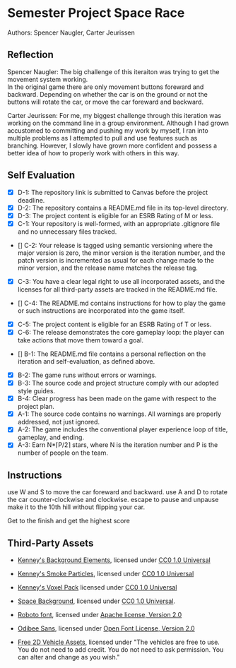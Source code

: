 # Semester Project Space Race

Authors: Spencer Naugler, Carter Jeurissen

## Reflection

Spencer Naugler: The big challenge of this iteraiton was trying to get the movement system working.  
In the original game there are only movement buttons foreward and backward.
Depending on whether the car is on the ground or not the buttons will rotate the car,
or move the car foreward and backward.

Carter Jeurissen: For me, my biggest challenge through this iteration was working on the command line in a group environment.
Although I had grown accustomed to committing and pushing my work by myself,
I ran into multiple problems as I attempted to pull and use features such as branching.
However, I slowly have grown more confident and possess a better idea of how to properly work with others in this way.

## Self Evaluation

- [x] D-1: The repository link is submitted to Canvas before the project deadline.
- [x] D-2: The repository contains a README.md file in its top-level directory.
- [x] D-3: The project content is eligible for an ESRB Rating of M or less.
- [x] C-1: Your repository is well-formed, with an appropriate .gitignore file and no unnecessary files tracked.
- [] C-2: Your release is tagged using semantic versioning where the major version is zero, the minor version is the iteration number, and the patch version is incremented as usual for each change made to the minor version, and the release name matches the release tag.
- [x] C-3: You have a clear legal right to use all incorporated assets, and the licenses for all third-party assets are tracked in the README.md file.
- [] C-4: The README.md contains instructions for how to play the game or such instructions are incorporated into the game itself.
- [x] C-5: The project content is eligible for an ESRB Rating of T or less.
- [x] C-6: The release demonstrates the core gameplay loop: the player can take actions that move them toward a goal.
- [] B-1: The README.md file contains a personal reflection on the iteration and self-evaluation, as defined above.
- [X] B-2: The game runs without errors or warnings.
- [X] B-3: The source code and project structure comply with our adopted style guides.
- [X] B-4: Clear progress has been made on the game with respect to the project plan.
- [X] A-1: The source code contains no warnings. All warnings are properly addressed, not just ignored.
- [X] A-2: The game includes the conventional player experience loop of title, gameplay, and ending.
- [X] A-3: Earn N*⌈P/2⌉ stars, where N is the iteration number and P is the number of people on the team.

## Instructions

use W and S to move the car foreward and backward.
use A and D to rotate the car counter-clockwise and clockwise.
escape to pause and unpause
make it to the 10th hill without flipping your car.

Get to the finish and get the highest score

## Third-Party Assets

- [Kenney's Background Elements](https://kenney.nl/assets/background-elements), licensed under [CC0 1.0 Universal](http://creativecommons.org/publicdomain/zero/1.0/)

- [Kenney's Smoke Particles](https://kenney.nl/assets/smoke-particles), licensed under [CC0 1.0 Universal](http://creativecommons.org/publicdomain/zero/1.0/)

- [Kenney's Voxel Pack](https://kenney.nl/assets/voxel-pack) licensed under [CC0 1.0 Universal](http://creativecommons.org/publicdomain/zero/1.0/)

- [Space Background](https://opengameart.org/content/space-background-6), licensed under [CC0 1.0 Universal](http://creativecommons.org/publicdomain/zero/1.0/).

- [Roboto font](https://fonts.google.com/specimen/Roboto#license), licensed under [Apache license, Version 2.0](http://www.apache.org/licenses/LICENSE-2.0)

- [Odibee Sans](https://fonts.google.com/specimen/Odibee+Sans?query=Odibee+Sans#license), licensed under [Open Font License, Version 2.0](https://scripts.sil.org/cms/scripts/page.php?site_id=nrsi&id=OFL)

- [Free 2D Vehicle Assets](https://overcrafted.itch.io/free-paid-vehicle-car-sprites-), licensed under "The vehicles are free to use. You do not need to add credit. You do not need to ask permission. You can alter and change as you wish."
